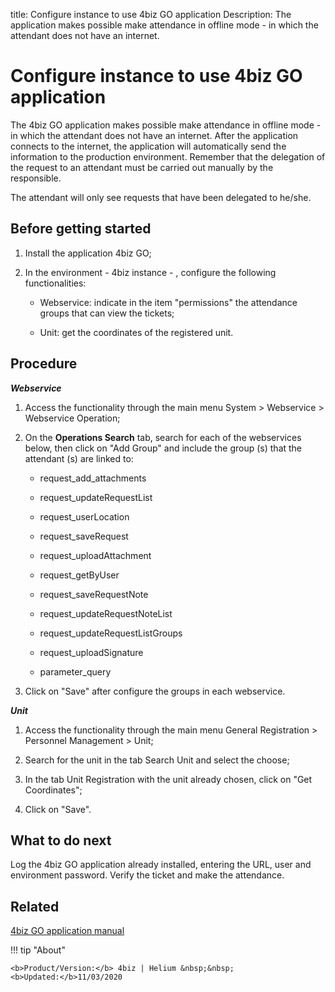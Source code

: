 title: Configure instance to use 4biz GO application
Description: The application makes possible make attendance in offline mode - in which the attendant does not have an internet.
# Configure instance to use 4biz GO application


The 4biz GO application makes possible make attendance in offline mode - in
which the attendant does not have an internet. After the application connects to
the internet, the application will automatically send the information to the
production environment. Remember that the delegation of the request to an
attendant must be carried out manually by the responsible.

The attendant will only see requests that have been delegated to he/she.

Before getting started
--------------------------

1.  Install the application 4biz GO;

2.  In the environment - 4biz instance - , configure the following
    functionalities:

    * Webservice: indicate in the item "permissions" the attendance groups that
    can view the tickets;

    * Unit: get the coordinates of the registered unit.

Procedure
-------------

***Webservice***

1.  Access the functionality through the main menu System \> Webservice \>
    Webservice Operation;

2.  On the **Operations Search** tab, search for each of the webservices below,
    then click on "Add Group" and include the group (s) that the attendant (s)
    are linked to:

    * request_add_attachments

    * request_updateRequestList

    * request_userLocation

    * request_saveRequest

    * request_uploadAttachment

    * request_getByUser
    
    * request_saveRequestNote
    
    * request_updateRequestNoteList
    
    * request_updateRequestListGroups
    
    * request_uploadSignature
    
    * parameter_query

1.  Click on "Save" after configure the groups in each webservice.

***Unit***

1.  Access the functionality through the main menu General Registration \>
    Personnel Management \> Unit;

2.  Search for the unit in the tab Search Unit and select the choose;

3.  In the tab Unit Registration with the unit already chosen, click on "Get
    Coordinates";

4.  Click on "Save".

What to do next
-------------------

Log the 4biz GO application already installed, entering the URL, user and
environment password. Verify the ticket and make the attendance.

Related
-------

[4biz GO application manual](/en-us/4biz-helium/additional-features/mobile-and-field-service/apps/4biz-field-service-manual.html)


!!! tip "About"

    <b>Product/Version:</b> 4biz | Helium &nbsp;&nbsp;
    <b>Updated:</b>11/03/2020
